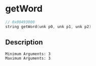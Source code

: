 # getWord
```c
// 0x00493800
string getWord(unk p0, unk p1, unk p2)
```
## Description
```
Minimum Arguments: 3
Maximum Arguments: 3
```
